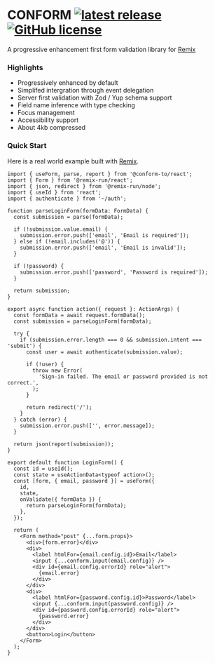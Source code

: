 # CONFORM [![latest release](https://img.shields.io/github/v/release/edmundhung/conform?display_name=tag&sort=semver&style=flat-square&labelColor=000&color=2a4233)](https://github.com/edmundhung/conform/releases) [![GitHub license](https://img.shields.io/github/license/edmundhung/conform?style=flat-square&labelColor=000&color=2a4233)](https://github.com/edmundhung/conform/blob/main/LICENSE)

A progressive enhancement first form validation library for [Remix](https://remix.run)

### Highlights

- Progressively enhanced by default
- Simplifed intergration through event delegation
- Server first validation with Zod / Yup schema support
- Field name inference with type checking
- Focus management
- Accessibility support
- About 4kb compressed

### Quick Start

Here is a real world example built with [Remix](https://remix.run).

```tsx
import { useForm, parse, report } from '@conform-to/react';
import { Form } from '@remix-run/react';
import { json, redirect } from '@remix-run/node';
import { useId } from 'react';
import { authenticate } from '~/auth';

function parseLoginForm(formData: FormData) {
  const submission = parse(formData);

  if (!submission.value.email) {
    submission.error.push(['email', 'Email is required']);
  } else if (!email.includes('@')) {
    submission.error.push(['email', 'Email is invalid']);
  }

  if (!password) {
    submission.error.push(['password', 'Password is required']);
  }

  return submission;
}

export async function action({ request }: ActionArgs) {
  const formData = await request.formData();
  const submission = parseLoginForm(formData);

  try {
    if (submission.error.length === 0 && submission.intent === 'submit') {
      const user = await authenticate(submission.value);

      if (!user) {
        throw new Error(
          'Sign-in failed. The email or password provided is not correct.',
        );
      }

      return redirect('/');
    }
  } catch (error) {
    submission.error.push(['', error.message]);
  }

  return json(report(submission));
}

export default function LoginForm() {
  const id = useId();
  const state = useActionData<typeof action>();
  const [form, { email, password }] = useForm({
    id,
    state,
    onValidate({ formData }) {
      return parseLoginForm(formData);
    },
  });

  return (
    <Form method="post" {...form.props}>
      <div>{form.error}</div>
      <div>
        <label htmlFor={email.config.id}>Email</label>
        <input {...conform.input(email.config)} />
        <div id={email.config.errorId} role="alert">
          {email.error}
        </div>
      </div>
      <div>
        <label htmlFor={password.config.id}>Password</label>
        <input {...conform.input(password.config)} />
        <div id={password.config.errorId} role="alert">
          {password.error}
        </div>
      </div>
      <button>Login</button>
    </Form>
  );
}
```
